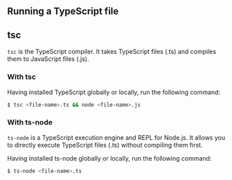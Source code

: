 ## Running a TypeScript file

## tsc

`tsc` is the TypeScript compiler. It takes TypeScript files (.ts) and compiles them to JavaScript files (.js).

### With tsc

Having installed TypeScript globally or locally, run the following command:

```bash
$ tsc <file-name>.ts && node <file-name>.js
```


### With ts-node

`ts-node` is a TypeScript execution engine and REPL for Node.js. It allows you to directly execute
TypeScript files (.ts) without compiling them first.

Having installed ts-node globally or locally, run the following command:

```bash
$ ts-node <file-name>.ts
```